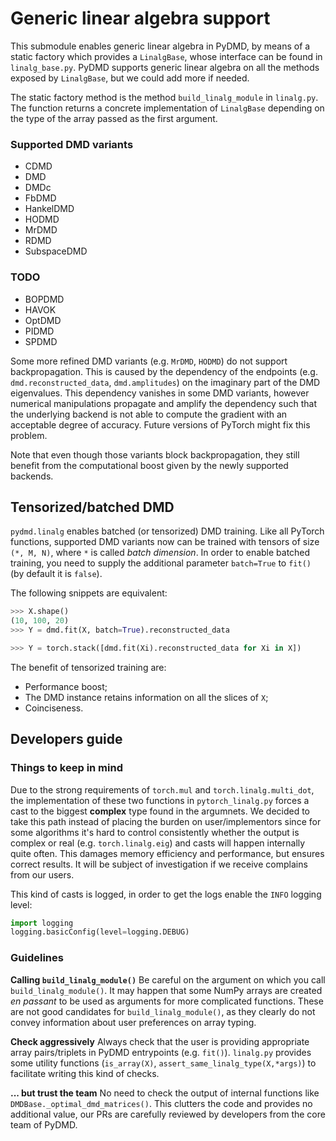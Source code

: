 # Generic linear algebra support

This submodule enables generic linear algebra in PyDMD, by means of a static factory which provides
a `LinalgBase`, whose interface can be found in `linalg_base.py`. PyDMD supports generic linear algebra
on all the methods exposed by `LinalgBase`, but we could add more if needed.

The static factory method is the method `build_linalg_module` in `linalg.py`. The function returns a
concrete implementation of `LinalgBase` depending on the type of the array passed as the first 
argument.

### Supported DMD variants

- CDMD
- DMD
- DMDc
- FbDMD
- HankelDMD
- HODMD
- MrDMD
- RDMD
- SubspaceDMD

### TODO

- BOPDMD
- HAVOK
- OptDMD
- PIDMD
- SPDMD

Some more refined DMD variants (e.g. `MrDMD`, `HODMD`) do not support backpropagation. This is caused
by the dependency of the endpoints (e.g. `dmd.reconstructed_data`, `dmd.amplitudes`) on the imaginary
part of the DMD eigenvalues. This dependency vanishes in some DMD variants, however numerical manipulations
propagate and amplify the dependency such that the underlying backend is not able to compute the gradient
with an acceptable degree of accuracy. Future versions of PyTorch might fix this problem.

Note that even though those variants block backpropagation, they still benefit from the computational
boost given by the newly supported backends.

## Tensorized/batched DMD

`pydmd.linalg` enables batched (or tensorized) DMD training. Like all PyTorch functions, supported DMD
variants now can be trained with tensors of size `(*, M, N)`, where `*` is called *batch dimension*.
In order to enable batched training, you need to supply the additional parameter `batch=True` to `fit()`
(by default it is `false`).

The following snippets are equivalent:
```python
>>> X.shape()
(10, 100, 20)
>>> Y = dmd.fit(X, batch=True).reconstructed_data
```

```python
>>> Y = torch.stack([dmd.fit(Xi).reconstructed_data for Xi in X])
```

The benefit of tensorized training are:
- Performance boost;
- The DMD instance retains information on all the slices of `X`;
- Coinciseness.

## Developers guide

### Things to keep in mind

Due to the strong requirements of `torch.mul` and `torch.linalg.multi_dot`, the implementation of these
two functions in `pytorch_linalg.py` forces a cast to the biggest **complex** type found in the argumnets.
We decided to take this path instead of placing the burden on user/implementors since for some algorithms
it's hard to control consistently whether the output is complex or real (e.g. `torch.linalg.eig`) and casts
will happen internally quite often. This damages memory efficiency and performance, but ensures correct 
results. It will be subject of investigation if we receive complains from our users.

This kind of casts is logged, in order to get the logs enable the `INFO` logging level:
```python
import logging
logging.basicConfig(level=logging.DEBUG)
```

### Guidelines

**Calling `build_linalg_module()`**
Be careful on the argument on which you call `build_linalg_module()`. It may happen that some NumPy arrays
are created *en passant* to be used as arguments for more complicated functions. These are not good candidates
for `build_linalg_module()`, as they clearly do not convey information about user preferences on array typing.

**Check aggressively**
Always check that the user is providing appropriate array pairs/triplets in PyDMD entrypoints (e.g. `fit()`).
`linalg.py` provides some utility functions (`is_array(X)`, `assert_same_linalg_type(X,*args)`) to facilitate writing
this kind of checks.

**... but trust the team**
No need to check the output of internal functions like `DMDBase._optimal_dmd_matrices()`. This clutters the
code and provides no additional value, our PRs are carefully reviewed by developers from the core team of
PyDMD.
